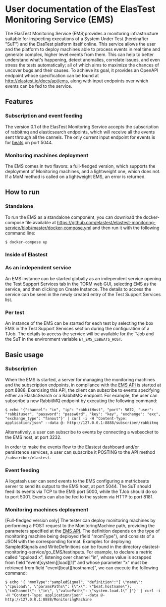 # User documentation of the ElasTest Monitoring Service (EMS)

The ElasTest Monitoring Service (EMS)provides a monitoring infrastructure suitable for inspecting executions of a System Under Test (hereinafter "SuT") and the ElasTest platform itself online.
This service allows the user and the platform to deploy machines able to process events in real time and generate complex, higher level events from them. This can help to better understand what's happening, detect anomalies, correlate issues, and even stress the tests automatically; all of which aims to maximize the chances of uncover bugs and their causes.
To achieve its goal, it provides an OpenAPI endpoint whose specification can be found at http://elastest.io/docs/api/ems, along with input endpoints over which events can be fed to the service.

## Features
### Subscription and event feeding
The version 0.1 of the ElasTest Monitoring Service accepts the subscription of rabbitmq and elasticsearch endpoints, which will receive all the events sent through all the cannels.
The only current input endpoint for events is for [beats](https://www.elastic.co/products/beats) on port 5044.
### Monitoring machines deployment
The EMS comes in two flavors: a full-fledged version, which supports the deployment of Monitoring machines, and a lightweight one, which does not. If a MoM method is called on a lightweight EMS, an error is returned.

## How to run

### Standalone

To run the EMS as a standalone component, you can download the docker-compose file available at https://github.com/elastest/elastest-monitoring-service/blob/master/docker-compose.yml and then run it with the following command line:
```
$ docker-compose up
```

### Inside of Elastest

### As an independent service

An EMS instance can be started globally as an independent service opening the Test Support Services tab in the TORM web GUI, selecting EMS as the service, and then clicking on Create Instance.
The details to access the service can be seen in the newly created entry of the Test Support Services list.

### Per test

An instance of the EMS can be started for each test by selecting the box EMS in the Test Support Services section during the configuration of a TJob.
The details to access the service will be available for the TJob and the SuT in the environment variable `ET_EMS_LSBEATS_HOST`.

## Basic usage

### Subscription

When the EMS is started, a server for managing the monitoring machines and the subscription endpoints, in compliance with the [EMS API](http://elastest.io/docs/api/ems) is started at port 8888.
Exercising this API, the client can subscribe to events specifying either an ElasticSearch or a RabbitMQ endpoint.
For example, the user can subscribe a new RabbitMQ endpoint by executing the following command:
```
$ echo '{"channel": "in", "ip": "rabbitHost", "port": 5672, "user": "rabbituser", "password": "passw0rd", "key": "key", "exchange": "exc", "exchange_type": "fanout"}' | curl -i -H "Content-Type: application/json" --data @- http://127.0.0.1:8888/subscriber/rabbitmq
```

Alternatively, a user can subscribe to events by connecting a websocket to the EMS host, at port 3232.

In order to make the events flow to the Elastest dashboard and/or persistence services, a user can subscribe it POSTING to the API method ``/subscriber/elastest``.

### Event feeding

A logstash user can send events to the EMS configuring a metricbeats server to send its output to the EMS host, at port 5044.
The SuT should feed its events via TCP to the EMS port 5000, while the TJob should do so to port 5001.
Events can also be fed to the system via HTTP to port 8181.

### Monitoring machines deployment
[Full-fledged version only]
The tester can deploy monitoring machines by performing a POST request to the MonitoringMachine path, providing the parameters specified at the [EMS API](http://elastest.io/docs/api/ems). The definition depends on the type of monitoring machine being deployed (field "momType"), and consists of a JSON with the corresponding format.
Examples for deploying SampledSignals and WriteDefinitions can be found in the directory elastest-monitoring-service/go\_EMS/testinputs. For example, to declare a metric called "cpuload x", listening over channel "in", whose value is scrapped from field "event[system][load][1]" and whose parameter "x" must be retrieved from field "event[beat][hostname]", we can execute the following command:
```
$ echo '{ "momType":"sampledSignal", "definition":"{ \"name\": \"cpuload\", \"paramsPaths\": {\"x\": \"beat.hostname\"}, \"inChannel\": \"in\", \"valuePath\": \"system.load.1\" }"}' | curl -i -H "Content-Type: application/json" --data @- http://127.0.0.1:8888/MonitoringMachine
```

